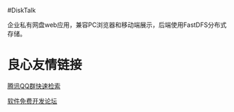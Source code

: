 #DiskTalk

企业私有网盘web应用，兼容PC浏览器和移动端展示，后端使用FastDFS分布式存储。


 # 良心友情链接

[腾讯QQ群快速检索](http://u.720life.cn/s/8cf73f7c)

[软件免费开发论坛](http://u.720life.cn/s/bbb01dc0)